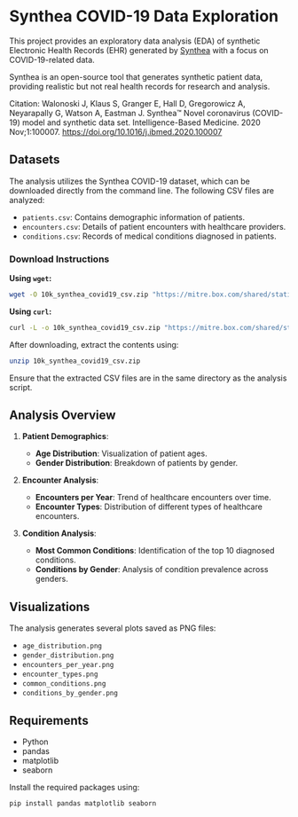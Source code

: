 # Synthea COVID-19 Data Exploration

This project provides an exploratory data analysis (EDA) of synthetic Electronic Health Records (EHR) generated by [Synthea](https://github.com/synthetichealth/synthea) with a focus on COVID-19-related data.

Synthea is an open-source tool that generates synthetic patient data, providing realistic but not real health records for research and analysis.

Citation: Walonoski J, Klaus S, Granger E, Hall D, Gregorowicz A, Neyarapally G, Watson A, Eastman J. Synthea™ Novel coronavirus (COVID-19) model and synthetic data set. Intelligence-Based Medicine. 2020 Nov;1:100007. https://doi.org/10.1016/j.ibmed.2020.100007

## Datasets

The analysis utilizes the Synthea COVID-19 dataset, which can be downloaded directly from the command line. The following CSV files are analyzed:

- `patients.csv`: Contains demographic information of patients.
- `encounters.csv`: Details of patient encounters with healthcare providers.
- `conditions.csv`: Records of medical conditions diagnosed in patients.

### Download Instructions

**Using `wget`:**

```bash
wget -O 10k_synthea_covid19_csv.zip "https://mitre.box.com/shared/static/9iglv8kbs1pfi7z8phjl9sbpjk08spze.zip"
```

**Using `curl`:**

```bash
curl -L -o 10k_synthea_covid19_csv.zip "https://mitre.box.com/shared/static/9iglv8kbs1pfi7z8phjl9sbpjk08spze.zip"
```

After downloading, extract the contents using:

```bash
unzip 10k_synthea_covid19_csv.zip
```

Ensure that the extracted CSV files are in the same directory as the analysis script.

## Analysis Overview

1. **Patient Demographics**:
   - **Age Distribution**: Visualization of patient ages.
   - **Gender Distribution**: Breakdown of patients by gender.

2. **Encounter Analysis**:
   - **Encounters per Year**: Trend of healthcare encounters over time.
   - **Encounter Types**: Distribution of different types of healthcare encounters.

3. **Condition Analysis**:
   - **Most Common Conditions**: Identification of the top 10 diagnosed conditions.
   - **Conditions by Gender**: Analysis of condition prevalence across genders.

## Visualizations

The analysis generates several plots saved as PNG files:

- `age_distribution.png`
- `gender_distribution.png`
- `encounters_per_year.png`
- `encounter_types.png`
- `common_conditions.png`
- `conditions_by_gender.png`

## Requirements

- Python 
- pandas
- matplotlib
- seaborn

Install the required packages using:

```bash
pip install pandas matplotlib seaborn
